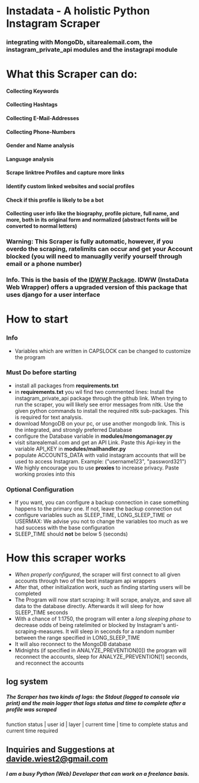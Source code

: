 # Instadata - A holistic Python Instagram Scraper
### integrating with MongoDb, sitarealemail.com, the instagram_private_api modules and the instagrapi module
# What this Scraper can do:
#### Collecting Keywords
#### Collecting Hashtags
#### Collecting **E-Mail-Addresses**
#### Collecting **Phone-Numbers**
#### **Gender** and **Name** analysis
#### **Language** analysis
#### **Scrape linktree Profiles** and capture more links
#### Identify **custom linked websites** and **social profiles**
#### Check if this profile is likely to be a bot
#### Collecting user info like the biography, profile picture, full name, and more, both in its original form and **normalized** (abstract fonts will be converted to normal letters) 

### Warning: This Scraper is **fully automatic**, however, if you overdo the scraping, **ratelimits** can occur and get your Account **blocked** (you will need to manuaglly verify yourself through email or a phone number)

### Info. This is the basis of the [IDWW Package](https://github.com/DavideWiest/idww). IDWW (InstaData Web Wrapper) offers a upgraded version of this package that uses django for a **user interface**

# How to start
### Info
- Variables which are written in CAPSLOCK can be changed to customize the program
### Must Do before starting
- install all packages from **requirements.txt**
- in **requirements.txt** you wil find two commented lines: Install the instagram_private_api package through the github link. When trying to run the scraper, you will likely see error messages from nltk. Use the given python commands to install the required nltk sub-packages. This is required for text analysis.
- download MongoDB on your pc, or use another mongodb link. This is the integrated, and strongly preferred Database
- configure the Database variable in **modules/mongomanager.py**
- visit sitarealemail.com and get an API Link. Paste this Api-key in the variable API_KEY in **modules/mailhandler.py**
- populate ACCOUNTS_DATA with valid instagram accounts that will be used to access Instagram. Example: ("username123", "password321")
- We highly encourage you to use **proxies** to increase privacy. Paste working proxies into this 

### Optional Configuration
- If you want, you can configure a backup connection in case something happens to the primary one. If not, leave the backup connection out
- configure variables such as SLEEP_TIME, LONG_SLEEP_TIME or USERMAX: We advise you not to change the variables too much as we had success with the base configuration
- SLEEP_TIME should **not** be below 5 (seconds)

# How this scraper works
- *When properly configured*, the scraper will first connect to all given accounts through two of the best instagram api wrappers
- After that, other initialization work, such as finding starting users will be completed
- The Program will now start scraping: It will scrape, analyze, and save all data to the database directly. Afterwards it will sleep for how SLEEP_TIME seconds
- With a chance of 1:1750, the program will enter a *long sleeping phase* to decrease odds of being ratelimited or blocked by Instagram's anti-scraping-measures. It will sleep in seconds for a random number between the range specified in LONG_SLEEP_TIME
- It will also reconnect to the MongoDB database 
- Midnights (if specified in ANALYZE_PREVENTION[0]) the program will reconnect the accounts, sleep for ANALYZE_PREVENTION[1] seconds, and reconnect the accounts

## log system
##### The Scraper has two kinds of logs: the Stdout (logged to console via print) and the main logger that logs status and time to complete after a profile was scraped 
function status | user id | layer | current time | time to complete
status and current time required

## Inquiries and Suggestions at **[davide.wiest2@gmail.com](mailto:davide.wiest2@gmail.com)**
##### I am a busy Python (Web) Developer that can work on a freelance basis.
